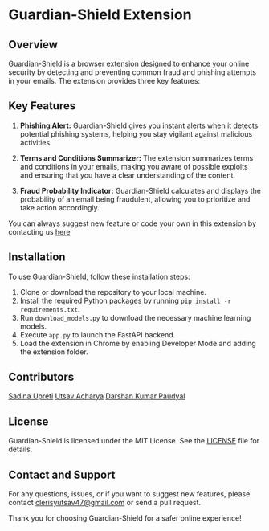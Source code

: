 # Guardian-Shield Extension

## Overview

Guardian-Shield is a browser extension designed to enhance your online security by detecting and preventing common fraud and phishing attempts in your emails. The extension provides three key features:

## Key Features

1. **Phishing Alert:** Guardian-Shield gives you instant alerts when it detects potential phishing systems, helping you stay vigilant against malicious activities.

2. **Terms and Conditions Summarizer:** The extension summarizes terms and conditions in your emails, making you aware of possible exploits and ensuring that you have a clear understanding of the content.

3. **Fraud Probability Indicator:** Guardian-Shield calculates and displays the probability of an email being fraudulent, allowing you to prioritize and take action accordingly.

You can always suggest new feature or code your own in this extension by contacting us [here](#contact-and-support)

## Installation

To use Guardian-Shield, follow these installation steps:

1. Clone or download the repository to your local machine.
2. Install the required Python packages by running `pip install -r requirements.txt`.
3. Run `download_models.py` to download the necessary machine learning models.
4. Execute `app.py` to launch the FastAPI backend.
5. Load the extension in Chrome by enabling Developer Mode and adding the extension folder.

## Contributors

[Sadina Upreti](https://github.com/Sadina61)
[Utsav Acharya](https://github.com/clerisyutsav47)
[Darshan Kumar Paudyal](https://github.com/Darshan808)

## License

Guardian-Shield is licensed under the MIT License. See the [LICENSE](LICENSE) file for details.

## Contact and Support

For any questions, issues, or if you want to suggest new features, please contact clerisyutsav47@gmail.com or send a pull request.

Thank you for choosing Guardian-Shield for a safer online experience!
